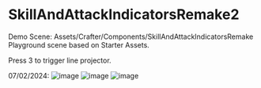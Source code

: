 # SkillAndAttackIndicatorsRemake2

Demo Scene:
Assets/Crafter/Components/SkillAndAttackIndicatorsRemake
Playground scene based on Starter Assets.

Press 3 to trigger line projector.

07/02/2024:
![image](https://github.com/taesookim0412/SkillAndAttackIndicatorsRemake2/assets/47997656/5e30bd62-4235-4da8-8137-580ad58e0523)
![image](https://github.com/taesookim0412/SkillAndAttackIndicatorsRemake2/assets/47997656/85a13406-1c8d-40c5-b1e8-7aac141720ad)
![image](https://github.com/taesookim0412/SkillAndAttackIndicatorsRemake2/assets/47997656/d3972b8b-bff2-436a-9545-5120fab3e5a6)